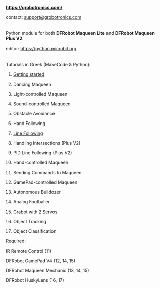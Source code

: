 **https://grobotronics.com/**

contact: support@grobotronics.com
<br> <br> <br>
Python module for both **DFRobot Maqueen Lite** and **DFRobot Maqueen Plus V2**.

editor: https://python.microbit.org
<br> <br> <br>
Tutorials in Greek (MakeCode & Python):

1. [Getting started](https://blog.grobotronics.com/?p=3251)

2. Dancing Maqueen

3. Light-controlled Maqueen

4. Sound-controlled Maqueen

5. Obstacle Avoidance

6. Hand Following

7. [Line Following](https://blog.grobotronics.com/?p=3327)

8. Handling Intersections (Plus V2)

9. PID Line Following (Plus V2)

10. Hand-controlled Maqueen

11. Sending Commands to Maqueen

12. GamePad-controlled Maqueen

13. Autonomous Bulldozer

14. Analog Footballer

15. Grabot with 2 Servos

16. Object Tracking

17. Object Classification


Required:

IR Remote Control (11)

DFRobot GamePad V4 (12, 14, 15)

DFRobot Maqueen Mechanic (13, 14, 15)

DFRobot HuskyLens (16, 17)








